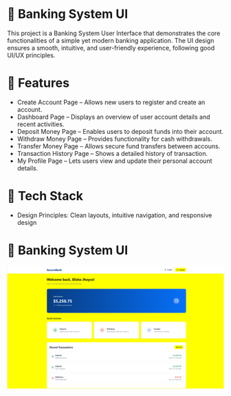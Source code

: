 # 🏦 Banking System UI

This project is a Banking System User Interface that demonstrates the core functionalities of a simple yet modern banking application. The UI design ensures a smooth, intuitive, and user-friendly experience, following good UI/UX principles.

# 📌 Features
- Create Account Page – Allows new users to register and create an account.
- Dashboard Page – Displays an overview of user account details and recent activities.
- Deposit Money Page – Enables users to deposit funds into their account.
- Withdraw Money Page – Provides functionality for cash withdrawals.
- Transfer Money Page – Allows secure fund transfers between accouns.
- Transaction History Page – Shows a detailed history of transaction.
- My Profile Page – Lets users view and update their personal account details.

# 🚀 Tech Stack
- Design Principles: Clean layouts, intuitive navigation, and responsive design

# 🏦 Banking System UI

![Preview](bs.png)
